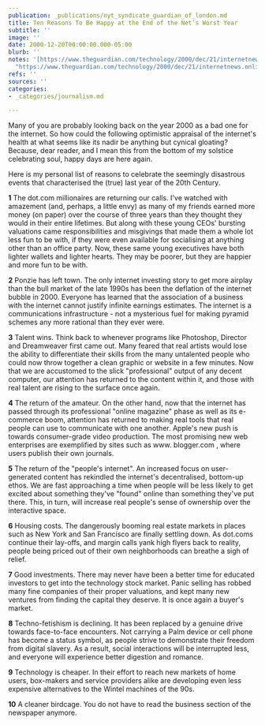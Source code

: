 ```yaml
---
publication: _publications/nyt_syndicate_guardian_of_london.md
title: Ten Reasons To Be Happy at the End of the Net’s Worst Year
subtitle: ''
image: ''
date: 2000-12-20T00:00:00.000-05:00
blurb: ''
notes: '[https://www.theguardian.com/technology/2000/dec/21/internetnews.onlinesupplement2](https://www.theguardian.com/technology/2000/dec/21/internetnews.onlinesupplement2
  "https://www.theguardian.com/technology/2000/dec/21/internetnews.onlinesupplement2")'
refs: ''
sources: ''
categories:
- _categories/journalism.md

---
```

Many of you are probably looking back on the year 2000 as a bad one for the internet. So how could the following optimistic appraisal of the internet's health at what seems like its nadir be anything but cynical gloating? Because, dear reader, and I mean this from the bottom of my solstice celebrating soul, happy days are here again.

Here is my personal list of reasons to celebrate the seemingly disastrous events that characterised the (true) last year of the 20th Century.

**1** The dot.com millionaires are returning our calls. I've watched with amazement (and, perhaps, a little envy) as many of my friends earned more money (on paper) over the course of three years than they thought they would in their entire lifetimes. But along with these young CEOs' bursting valuations came responsibilities and misgivings that made them a whole lot less fun to be with, if they were even available for socialising at anything other than an office party. Now, these same young executives have both lighter wallets and lighter hearts. They may be poorer, but they are happier and more fun to be with.

**2** Ponzie has left town. The only internet investing story to get more airplay than the bull market of the late 1990s has been the deflation of the internet bubble in 2000. Everyone has learned that the association of a business with the internet cannot justify infinite earnings estimates. The internet is a communications infrastructure - not a mysterious fuel for making pyramid schemes any more rational than they ever were.

**3** Talent wins. Think back to whenever programs like Photoshop, Director and Dreamweaver first came out. Many feared that real artists would lose the ability to differentiate their skills from the many untalented people who could now throw together a clean graphic or website in a few minutes. Now that we are accustomed to the slick "professional" output of any decent computer, our attention has returned to the content within it, and those with real talent are rising to the surface once again.

**4** The return of the amateur. On the other hand, now that the internet has passed through its professional "online magazine" phase as well as its e-commerce boom, attention has returned to making real tools that real people can use to communicate with one another. Apple's new push is towards consumer-grade video production. The most promising new web enterprises are exemplified by sites such as www. blogger.com , where users publish their own journals.

**5** The return of the "people's internet". An increased focus on user-generated content has rekindled the internet's decentralised, bottom-up ethos. We are fast approaching a time when people will be less likely to get excited about something they've "found" online than something they've put there. This, in turn, will increase real people's sense of ownership over the interactive space.

**6** Housing costs. The dangerously booming real estate markets in places such as New York and San Francisco are finally settling down. As dot.coms continue their lay-offs, and margin calls yank high flyers back to reality, people being priced out of their own neighborhoods can breathe a sigh of relief.

**7** Good investments. There may never have been a better time for educated investors to get into the technology stock market. Panic selling has robbed many fine companies of their proper valuations, and kept many new ventures from finding the capital they deserve. It is once again a buyer's market.

**8** Techno-fetishism is declining. It has been replaced by a genuine drive towards face-to-face encounters. Not carrying a Palm device or cell phone has become a status symbol, as people strive to demonstrate their freedom from digital slavery. As a result, social interactions will be interrupted less, and everyone will experience better digestion and romance.

**9** Technology is cheaper. In their effort to reach new markets of home users, box-makers and service providers alike are developing even less expensive alternatives to the Wintel machines of the 90s.

**10** A cleaner birdcage. You do not have to read the business section of the newspaper anymore.